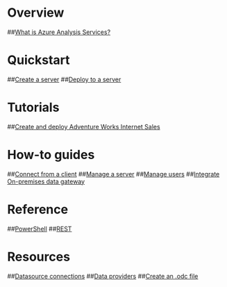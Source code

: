 # Overview
##[What is Azure Analysis Services?](analysis-services-overview.md)

# Quickstart
##[Create a server](analysis-services-create-server.md)
##[Deploy to a server](analysis-services-deploy.md)

# Tutorials
##[Create and deploy Adventure Works Internet Sales](tutorials/aas-adventure-works-tutorial.md)

# How-to guides
##[Connect from a client](analysis-services-connect.md)
##[Manage a server](analysis-services-manage.md)
##[Manage users](analysis-services-manage-users.md)
##[Integrate On-premises data gateway](analysis-services-gateway.md)

# Reference
##[PowerShell](analysis-services-powershell.md)
##[REST](/rest/api/analysisservices)

# Resources
##[Datasource connections](analysis-services-datasource.md)
##[Data providers](analysis-services-data-providers.md)
##[Create an .odc file](analysis-services-odc.md)
